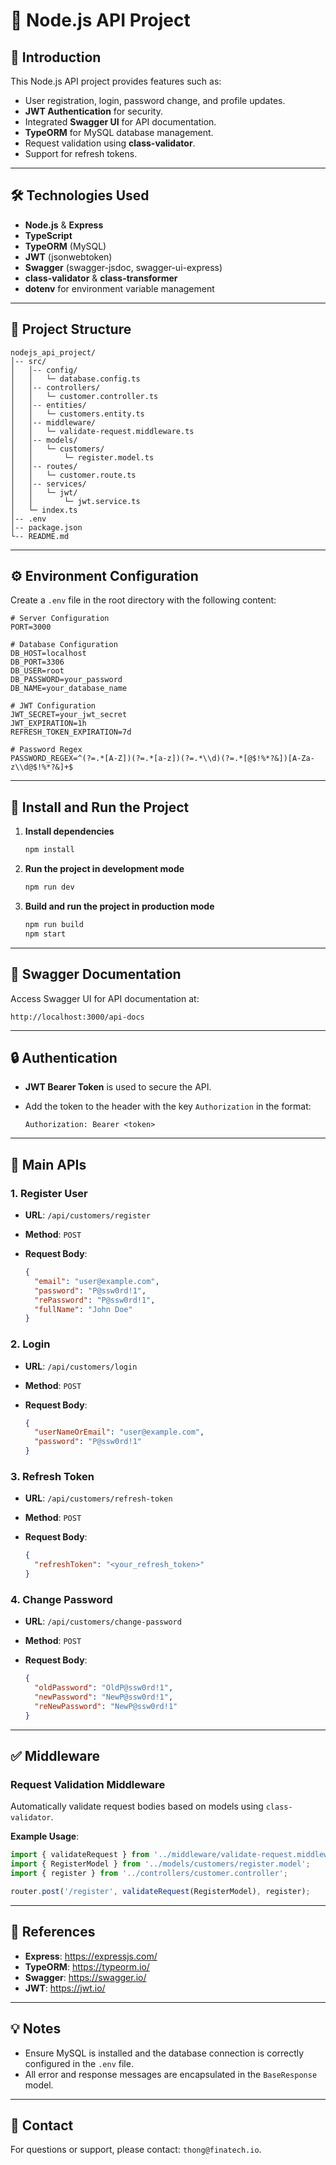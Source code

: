 # 📘 **Node.js API Project**

## 🚀 **Introduction**

This Node.js API project provides features such as:

- User registration, login, password change, and profile updates.
- **JWT Authentication** for security.
- Integrated **Swagger UI** for API documentation.
- **TypeORM** for MySQL database management.
- Request validation using **class-validator**.
- Support for refresh tokens.

---

## 🛠 **Technologies Used**

- **Node.js** & **Express**
- **TypeScript**
- **TypeORM** (MySQL)
- **JWT** (jsonwebtoken)
- **Swagger** (swagger-jsdoc, swagger-ui-express)
- **class-validator** & **class-transformer**
- **dotenv** for environment variable management

---

## 📂 **Project Structure**

```
nodejs_api_project/
│-- src/
│   │-- config/
│   │   └─ database.config.ts
│   │-- controllers/
│   │   └─ customer.controller.ts
│   │-- entities/
│   │   └─ customers.entity.ts
│   │-- middleware/
│   │   └─ validate-request.middleware.ts
│   │-- models/
│   │   └─ customers/
│   │       └─ register.model.ts
│   │-- routes/
│   │   └─ customer.route.ts
│   │-- services/
│   │   └─ jwt/
│   │       └─ jwt.service.ts
│   └─ index.ts
│-- .env
│-- package.json
└-- README.md
```

---

## ⚙️ **Environment Configuration**

Create a `.env` file in the root directory with the following content:

```env
# Server Configuration
PORT=3000

# Database Configuration
DB_HOST=localhost
DB_PORT=3306
DB_USER=root
DB_PASSWORD=your_password
DB_NAME=your_database_name

# JWT Configuration
JWT_SECRET=your_jwt_secret
JWT_EXPIRATION=1h
REFRESH_TOKEN_EXPIRATION=7d

# Password Regex
PASSWORD_REGEX=^(?=.*[A-Z])(?=.*[a-z])(?=.*\\d)(?=.*[@$!%*?&])[A-Za-z\\d@$!%*?&]+$
```

---

## 🚀 **Install and Run the Project**

1. **Install dependencies**

   ```bash
   npm install
   ```

2. **Run the project in development mode**

   ```bash
   npm run dev
   ```

3. **Build and run the project in production mode**

   ```bash
   npm run build
   npm start
   ```

---

## 📝 **Swagger Documentation**

Access Swagger UI for API documentation at:

```
http://localhost:3000/api-docs
```

---

## 🔒 **Authentication**

- **JWT Bearer Token** is used to secure the API.
- Add the token to the header with the key `Authorization` in the format:

  ```
  Authorization: Bearer <token>
  ```

---

## 📑 **Main APIs**

### 1. **Register User**

- **URL**: `/api/customers/register`
- **Method**: `POST`
- **Request Body**:

  ```json
  {
    "email": "user@example.com",
    "password": "P@ssw0rd!1",
    "rePassword": "P@ssw0rd!1",
    "fullName": "John Doe"
  }
  ```

### 2. **Login**

- **URL**: `/api/customers/login`
- **Method**: `POST`
- **Request Body**:

  ```json
  {
    "userNameOrEmail": "user@example.com",
    "password": "P@ssw0rd!1"
  }
  ```

### 3. **Refresh Token**

- **URL**: `/api/customers/refresh-token`
- **Method**: `POST`
- **Request Body**:

  ```json
  {
    "refreshToken": "<your_refresh_token>"
  }
  ```

### 4. **Change Password**

- **URL**: `/api/customers/change-password`
- **Method**: `POST`
- **Request Body**:

  ```json
  {
    "oldPassword": "OldP@ssw0rd!1",
    "newPassword": "NewP@ssw0rd!1",
    "reNewPassword": "NewP@ssw0rd!1"
  }
  ```

---

## ✅ **Middleware**

### **Request Validation Middleware**

Automatically validate request bodies based on models using `class-validator`.

**Example Usage**:

```typescript
import { validateRequest } from '../middleware/validate-request.middleware';
import { RegisterModel } from '../models/customers/register.model';
import { register } from '../controllers/customer.controller';

router.post('/register', validateRequest(RegisterModel), register);
```

---

## 🔗 **References**

- **Express**: https://expressjs.com/
- **TypeORM**: https://typeorm.io/
- **Swagger**: https://swagger.io/
- **JWT**: https://jwt.io/

---

## 💡 **Notes**

- Ensure MySQL is installed and the database connection is correctly configured in the `.env` file.
- All error and response messages are encapsulated in the `BaseResponse` model.

---

## 📧 **Contact**

For questions or support, please contact: `thong@finatech.io`.
